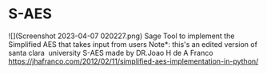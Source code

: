 # S-AES
![](Screenshot 2023-04-07 020227.png)
Sage Tool to implement the Simplified AES that takes input from users
Note*: this's an edited version of santa clara  university  S-AES made by DR.Joao H de A Franco
https://jhafranco.com/2012/02/11/simplified-aes-implementation-in-python/
